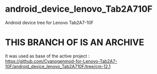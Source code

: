 # android_device_lenovo_Tab2A710F
Android device tree for Lenovo Tab2A7-10F



# THIS BRANCH OF IS AN ARCHIVE



It was used as base of the active project : https://github.com/Cyanogenmod-for-Lenovo-Tab2A7-10F/android_device_lenovo_Tab2A710F/tree/cm-12.1
